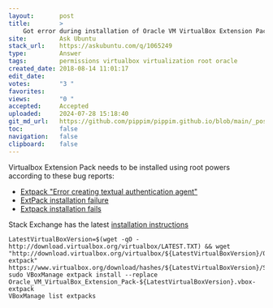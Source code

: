 ```yaml
---
layout:       post
title:        >
    Got error during installation of Oracle VM VirtualBox Extension Pack
site:         Ask Ubuntu
stack_url:    https://askubuntu.com/q/1065249
type:         Answer
tags:         permissions virtualbox virtualization root oracle
created_date: 2018-08-14 11:01:17
edit_date:    
votes:        "3 "
favorites:    
views:        "0 "
accepted:     Accepted
uploaded:     2024-07-28 15:18:40
git_md_url:   https://github.com/pippim/pippim.github.io/blob/main/_posts/2018/2018-08-14-Got-error-during-installation-of-Oracle-VM-VirtualBox-Extension-Pack.md
toc:          false
navigation:   false
clipboard:    false
---
```


Virtualbox Extension Pack needs to be installed using root powers according to these bug reports:

- [Extpack "Error creating textual authentication agent"][1]
- [ExtPack installation failure][2]
- [Extpack installation fails][3]

Stack Exchange has the latest [installation instructions][4]

``` 
LatestVirtualBoxVersion=$(wget -qO - http://download.virtualbox.org/virtualbox/LATEST.TXT) && wget "http://download.virtualbox.org/virtualbox/${LatestVirtualBoxVersion}/Oracle_VM_VirtualBox_Extension_Pack-${LatestVirtualBoxVersion}.vbox-extpack"
https://www.virtualbox.org/download/hashes/${LatestVirtualBoxVersion}/SHA256SUMS
sudo VBoxManage extpack install --replace Oracle_VM_VirtualBox_Extension_Pack-${LatestVirtualBoxVersion}.vbox-extpack
VBoxManage list extpacks
```


  [1]: https://forums.virtualbox.org/viewtopic.php?f=7&t=44367
  [2]: https://www.virtualbox.org/ticket/17034
  [3]: https://forums.virtualbox.org/viewtopic.php?f=7&t=84195
  [4]: https://unix.stackexchange.com/questions/289685/how-to-install-virtualbox-extension-pack-to-virtualbox-latest-version-on-linux
